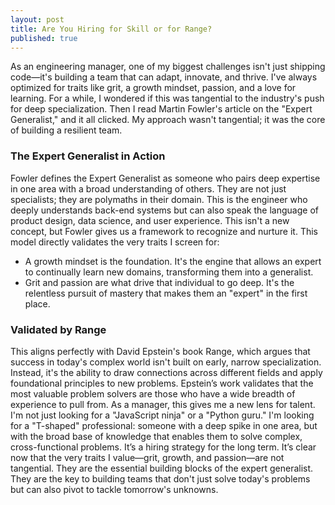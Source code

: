 ```yaml
---
layout: post
title: ​Are You Hiring for Skill or for Range?
published: true
---
```

As an engineering manager, one of my biggest challenges isn't just shipping code—it's building a team that can adapt, innovate, and thrive. I've always optimized for traits like grit, a growth mindset, passion, and a love for learning. For a while, I wondered if this was tangential to the industry's push for deep specialization.
Then I read Martin Fowler's article on the "Expert Generalist," and it all clicked. My approach wasn't tangential; it was the core of building a resilient team.
### The Expert Generalist in Action
Fowler defines the Expert Generalist as someone who pairs deep expertise in one area with a broad understanding of others. They are not just specialists; they are polymaths in their domain. This is the engineer who deeply understands back-end systems but can also speak the language of product design, data science, and user experience. This isn't a new concept, but Fowler gives us a framework to recognize and nurture it.
This model directly validates the very traits I screen for:
 * A growth mindset is the foundation. It's the engine that allows an expert to continually learn new domains, transforming them into a generalist.
 * Grit and passion are what drive that individual to go deep. It's the relentless pursuit of mastery that makes them an "expert" in the first place.
### Validated by Range
This aligns perfectly with David Epstein's book Range, which argues that success in today's complex world isn't built on early, narrow specialization. Instead, it's the ability to draw connections across different fields and apply foundational principles to new problems. Epstein’s work validates that the most valuable problem solvers are those who have a wide breadth of experience to pull from.
As a manager, this gives me a new lens for talent. I'm not just looking for a "JavaScript ninja" or a "Python guru." I'm looking for a "T-shaped" professional: someone with a deep spike in one area, but with the broad base of knowledge that enables them to solve complex, cross-functional problems. It’s a hiring strategy for the long term.
It’s clear now that the very traits I value—grit, growth, and passion—are not tangential. They are the essential building blocks of the expert generalist. They are the key to building teams that don't just solve today's problems but can also pivot to tackle tomorrow's unknowns.

